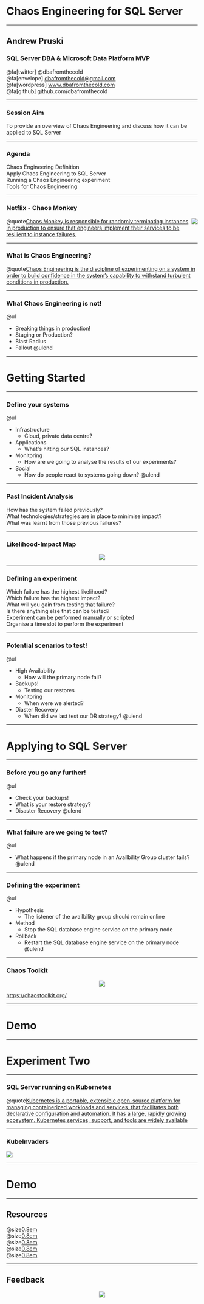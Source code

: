 # Chaos Engineering for SQL Server

---

## Andrew Pruski

### SQL Server DBA & Microsoft Data Platform MVP

@fa[twitter] @dbafromthecold <br>
@fa[envelope] dbafromthecold@gmail.com <br>
@fa[wordpress] www.dbafromthecold.com <br>
@fa[github] github.com/dbafromthecold

---

### Session Aim

To provide an overview of Chaos Engineering and discuss how it can be applied to SQL Server

---

### Agenda

Chaos Engineering Definition<br>
Apply Chaos Engineering to SQL Server<br>
Running a Chaos Engineering experiment<br>
Tools for Chaos Engineering<br>

---

### Netflix - Chaos Monkey

<img src="assets/images/chaosmonkey.png" style="float: right"/>

@quote[Chaos Monkey is responsible for randomly terminating instances in production to ensure that engineers implement their services to be resilient to instance failures.](netflix.github.io/chaosmonkey/)

---

### What is Chaos Engineering?

@quote[Chaos Engineering is the discipline of experimenting on a system in order to build confidence in the system’s capability to withstand turbulent conditions in production.](principlesofchaos.org)

---

### What Chaos Engineering is not!

@ul
- Breaking things in production!<br>
- Staging or Production?<br>
- Blast Radius<br>
- Fallout
@ulend

---

# Getting Started

---

### Define your systems

@ul
- Infrastructure<br>
    - Cloud, private data centre?
- Applications<br>
    - What's hitting our SQL instances?
- Monitoring<br>
    - How are we going to analyse the results of our experiments?
- Social<br>
    - How do people react to systems going down?
@ulend
---

### Past Incident Analysis

How has the system failed previously?<br>
What technologies/strategies are in place to minimise impact?<br>
What was learnt from those previous failures?<br>

---

### Likelihood-Impact Map

<p align="center">
<img src="assets/images/likelihoodImpactMap.png" />
</p>

---

### Defining an experiment

Which failure has the highest likelihood?<br>
Which failure has the highest impact?<br>
What will you gain from testing that failure?<br>
Is there anything else that can be tested?<br>
Experiment can be performed manually or scripted<br>
Organise a time slot to perform the experiment<br>

---

### Potential scenarios to test!

@ul
- High Availability<br>
    - How will the primary node fail?
- Backups!<br>
    - Testing our restores
- Monitoring<br>
    - When were we alerted?
- Diaster Recovery<br>
    - When did we last test our DR strategy?
@ulend

---

# Applying to SQL Server

---

### Before you go any further!

@ul
- Check your backups!<br>
- What is your restore strategy?<br>
- Disaster Recovery
@ulend

---

### What failure are we going to test?

@ul
- What happens if the primary node in an Availbility Group cluster fails?
@ulend

---

### Defining the experiment

@ul
- Hypothesis
    - The listener of the availbility group should remain online
- Method
    - Stop the SQL database engine service on the primary node
- Rollback
    - Restart the SQL database engine service on the primary node
@ulend

---

### Chaos Toolkit

<p align="center">
<img src="assets/images/chaos_toolkit.png"/>
</p>

https://chaostoolkit.org/

---

# Demo

---

# Experiment Two

---

### SQL Server running on Kubernetes

@quote[Kubernetes is a portable, extensible open-source platform for managing containerized workloads and services, that facilitates both declarative configuration and automation. It has a large, rapidly growing ecosystem. Kubernetes services, support, and tools are widely available](kubernetes.io)

---

### KubeInvaders

<img src="assets/images/KubeInvaders_75.png" style="float: center"/>

---

# Demo

---

## Resources

@size[0.8em](https://principlesofchaos.org)<br>
@size[0.8em](https://github.com/dbafromthecold/SqlServerChaosEngineering)<br>
@size[0.8em](https://chaostoolkit.org/)<br>
@size[0.8em](https://github.com/dastergon/awesome-chaos-engineering)<br>
@size[0.8em](https://github.com/lucky-sideburn/KubeInvaders)

---

## Feedback

<p align="center">
<img src="/assets/images/sqlkonferenz_qr.png">
</p>
